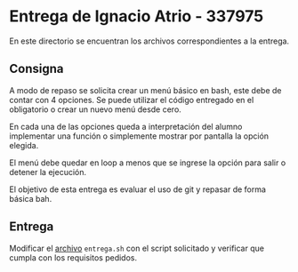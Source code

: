 # Entrega de Ignacio Atrio - 337975

En este directorio se encuentran los archivos correspondientes a la entrega.

## Consigna

A modo de repaso se solicita crear un menú básico en bash, este debe de contar con 4 opciones. Se puede utilizar el código entregado en el obligatorio o crear un nuevo menú desde cero. 

En cada una de las opciones queda a interpretación del alumno implementar una función o simplemente mostrar por pantalla la opción elegida.

El menú debe quedar en loop a menos que se ingrese la opción para salir o detener la ejecución.

El objetivo de esta entrega es evaluar el uso de git y repasar de forma básica bah.

## Entrega

Modificar el [archivo](./entrega.sh) `entrega.sh` con el script solicitado y verificar que cumpla con los requisitos pedidos.
